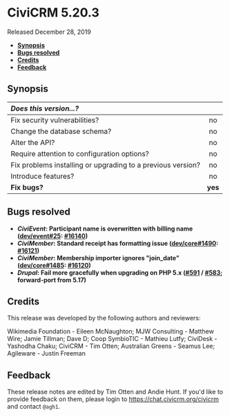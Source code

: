 # CiviCRM 5.20.3

Released December 28, 2019

- **[Synopsis](#synopsis)**
- **[Bugs resolved](#bugs)**
- **[Credits](#credits)**
- **[Feedback](#feedback)**

## <a name="synopsis"></a>Synopsis

| *Does this version...?*                                         |         |
|:--------------------------------------------------------------- |:-------:|
| Fix security vulnerabilities?                                   |   no    |
| Change the database schema?                                     |   no    |
| Alter the API?                                                  |   no    |
| Require attention to configuration options?                     |   no    |
| Fix problems installing or upgrading to a previous version?     |   no    |
| Introduce features?                                             |   no    |
| **Fix bugs?**                                                   | **yes** |

## <a name="bugs"></a>Bugs resolved

* **_CiviEvent_: Participant name is overwritten with billing name ([dev/event#25](https://lab.civicrm.org/dev/event/issues/25): [#16140](https://github.com/civicrm/civicrm-core/pull/16140))**
* **_CiviMember_: Standard receipt has formatting issue ([dev/core#1490](https://lab.civicrm.org/dev/core/issues/1490): [#16121](https://github.com/civicrm/civicrm-core/pull/16121))**
* **_CiviMember_: Membership importer ignores "join_date" ([dev/core#1485](https://lab.civicrm.org/dev/core/issues/1485): [#16120](https://github.com/civicrm/civicrm-core/pull/16120))**
* **_Drupal_: Fail more gracefully when upgrading on PHP 5.x ([#591](https://github.com/civicrm/civicrm-drupal/pull/591) / [#583](https://github.com/civicrm/civicrm-drupal/pull/583); forward-port from 5.17)**

## <a name="credits"></a>Credits

This release was developed by the following authors and reviewers:

Wikimedia Foundation - Eileen McNaughton; MJW Consulting - Matthew Wire;
Jamie Tillman; Dave D; Coop SymbioTIC - Mathieu Lutfy; CiviDesk - Yashodha Chaku;
CiviCRM - Tim Otten; Australian Greens - Seamus Lee; Agileware - Justin Freeman

## <a name="feedback"></a>Feedback

These release notes are edited by Tim Otten and Andie Hunt.  If you'd like to
provide feedback on them, please login to https://chat.civicrm.org/civicrm and
contact `@agh1`.
